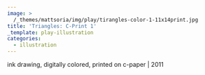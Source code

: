 ```yaml
---
image: >
  /_themes/mattsoria/img/play/tirangles-color-1-11x14print.jpg
title: 'Triangles: C-Print 1'
_template: play-illustration
categories:
  - illustration
---
```

<p>
	ink drawing, digitally colored, printed on c-paper | 2011
</p>